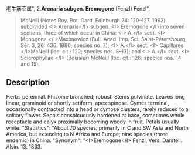 老牛筋亚属",
2.**Arenaria subgen. Eremogone** (Fenzl) Fenzl",

> McNeill (Notes Roy. Bot. Gard. Edinburgh 24: 120–127. 1962) subdivided &lt;I&gt; Arenaria&lt;/I&gt; subgen. &lt;I&gt; Eremogone &lt;/I&gt;into seven sections, three of which occur in China: &lt;I&gt; A.&lt;/I&gt; sect. &lt;I&gt; Monogone &lt;/I&gt;Maximowicz (Bull. Acad. Imp. Sci. Saint-Pétersbourg, Sér. 3, 26: 436. 1880; species no. 7); &lt;I&gt; A.&lt;/I&gt; sect. &lt;I&gt; Capillares &lt;/I&gt;McNeill (loc. cit.: 122; species nos. 8–13); and &lt;I&gt; A.&lt;/I&gt; sect. &lt;I&gt; Sclerophyllae &lt;/I&gt; (Boissier) McNeill (loc. cit.: 126; species nos. 14 and 15).

## Description
Herbs perennial. Rhizome branched, robust. Stems pulvinate. Leaves long linear, graminoid or shortly setiform, apex spinose. Cymes terminal, occasionally contracted into a head or cymose clusters, rarely reduced to a solitary flower. Sepals conspicuously hardened at base, sometimes whole receptacle and calyx proximally becoming woody in fruit. Petals usually white.
  "Statistics": "About 70 species: primarily in C and SW Asia and North America, but extending to N Africa and Europe; nine species (three endemic) in China.
  "Synonym": "&lt;I&gt;Eremogone&lt;/I&gt; Fenzl, Vers. Darstell. Alsin. 13. 1833.
